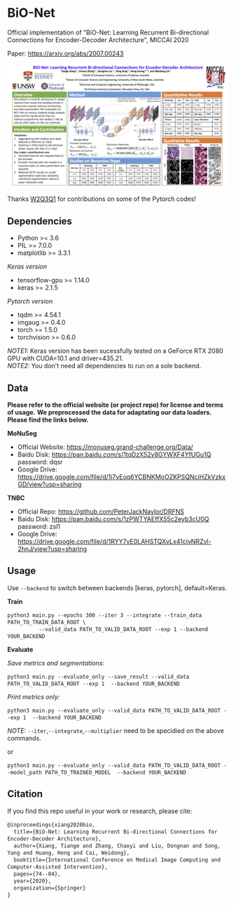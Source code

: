 # BiO-Net
Official implementation of "BiO-Net: Learning Recurrent Bi-directional Connections for Encoder-Decoder Architecture", MICCAI 2020

Paper: https://arxiv.org/abs/2007.00243

![BiO-Net](./images/Abstract_153.png)

Thanks [W2Q3Q1](https://github.com/W2Q3Q1/BiO-Net) for contributions on some of the Pytorch codes!

## Dependencies

* Python >= 3.6
* PIL >= 7.0.0
* matplotlib >= 3.3.1

*Keras version* 
* tensorflow-gpu >= 1.14.0 
* keras >= 2.1.5

*Pytorch version*
* tqdm >= 4.54.1
* imgaug >= 0.4.0
* torch >= 1.5.0
* torchvision >= 0.6.0

*NOTE1:* Keras version has been sucessfully tested on a GeForce RTX 2080 GPU with CUDA=10.1 and driver=435.21.  
*NOTE2:* You don't need all dependencies to run on a sole backend.

## Data

**Please refer to the official website (or project repo) for license and terms of usage.**
**We preprocessed the data for adaptating our data loaders. Please find the links below.**

**MoNuSeg**

- Official Website: https://monuseg.grand-challenge.org/Data/
- Baidu Disk: https://pan.baidu.com/s/1tqDzX52v8GYWXF4YfUGu1Q password: dqsr
- Google Drive: https://drive.google.com/file/d/1j7vEoq6YCBNKMoOZKPSQNciHZkVzkxGD/view?usp=sharing

**TNBC**

- Official Repo: https://github.com/PeterJackNaylor/DRFNS
- Baidu Disk: https://pan.baidu.com/s/1zPWTYAEffX55c2eyb3cU0Q password: zsl1
- Google Drive: https://drive.google.com/file/d/1RYY7vE0LAHSTQXvLx41civNRZvl-2hnJ/view?usp=sharing


## Usage  

Use ```--backend``` to switch between backends [keras, pytorch], default=Keras.

**Train**
```
python3 main.py --epochs 300 --iter 3 --integrate --train_data PATH_TO_TRAIN_DATA_ROOT \
		  --valid_data PATH_TO_VALID_DATA_ROOT --exp 1 --backend YOUR_BACKEND
```

**Evaluate**

*Save metrics and segmentations:*
```
python3 main.py --evaluate_only --save_result --valid_data PATH_TO_VALID_DATA_ROOT --exp 1  --backend YOUR_BACKEND
```
*Print metrics only:*
```
python3 main.py --evaluate_only --valid_data PATH_TO_VALID_DATA_ROOT --exp 1  --backend YOUR_BACKEND
```
*NOTE:* ```--iter```,```--integrate```,```--multiplier``` need to be specidied on the above commands.

or
```
python3 main.py --evaluate_only --valid_data PATH_TO_VALID_DATA_ROOT --model_path PATH_TO_TRAINED_MODEL  --backend YOUR_BACKEND
```


## Citation

If you find this repo useful in your work or research, please cite:

```
@inproceedings{xiang2020bio,
  title={BiO-Net: Learning Recurrent Bi-directional Connections for Encoder-Decoder Architecture},
  author={Xiang, Tiange and Zhang, Chaoyi and Liu, Dongnan and Song, Yang and Huang, Heng and Cai, Weidong},
  booktitle={International Conference on Medical Image Computing and Computer-Assisted Intervention},
  pages={74--84},
  year={2020},
  organization={Springer}
}
```


